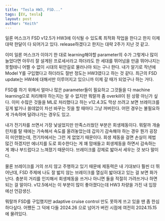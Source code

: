 ```yaml
---
title: "Tesla HW3, FSD..."
tags: [EV, tesla]
layout: post
author: "Keith"
---
```


일론 머스크가 FSD v12.5가 HW3에 이식될 수 있도록 최적화 작업을 한다고 한지 이제 대략 한달이 다 되어가고 있다. release하겠다고 한지는 대략 2주가 지난 것 같고.

이미 일론 머스크가 이야기 한 대로 learning해야할 parameter의 수가 그렇게나 많이 늘었다면 아무리 잘 설계된 프로세서라고 하더라도 한 세대를 뛰어넘을 만큼 뛰어나지는 못할테니 어쩔 수 없이 시대의 뒤안길로 물러나야 되는 구나 한다. 내가 알기로 작년에 Model Y를 구입했다고 하더라도 절반 정도는 HW3였다고 하는 것 같다. 최근의 FSD update는 HW4에 대해서만 이루어지고 있으니까 이제 갈 때가 되었구나 하는 거다.

FSD를 하기 위해서 얼마나 많은 parameter들이 필요하고 그것들을 다 machine learning으로 처리해야 하는지는 알 수 없지만 뭐랄까 좀 overkill이 된 상황 아닌가 싶다. 이미 수많은 것들을 ML로 처리했다고 하는 v12.4.3도 막상 쓰려고 보면 브레이크를 깊게 밟거나 쓸데없이 차선 바꾸는 짓을 할 때마다 그냥 꺼버린다. 어떤 경우는 불필요하게 가속하며 달려나가는 경우도 있고. 

내가 전기차를 쓰면서 가장 낯설었지만 만족스러웠던 부분은 회생제동이다. 뭐랄까 개솔린차를 탈 때에는 가속해서 속도를 올려놓았는데 갑자기 감속해야 하는 경우 뭔가 굉장히 미안했는데, 전기차에서는 그런 게 없었기 때문이다. 회생 제동을 걸면 손실이 제법 많긴 하겠지만 에너지를 도로 회수한다는 게 꽤 맘에들고 회생제동을 하면서 감속하는 게 꽤나 부드럽다고 느껴졌기 때문이다. 브레이크를 강제로 밟아서 세우는 것 보다 말이다.

물론 브레이크를 거의 쓰지 않고 주행하고 있기 때문에 제동력은 내 기대보다 훨씬 더 뛰어난데, FSD 주제에 나도 잘 밟지 않는 브레이크를 열심히 밟아대고 있는 걸 보면 화가 난다. 충분히 거리를 인지해서 회생제동을 쓰거나 아니면 둘을 적절히 가려쓰거나 하면 되는 걸 말이다. v12.5에서는 이 부분이 많이 좋아졌다는데 HW3 차량을 가진 내 입장에선 언감생신.

뭐랄까 FSD를 구입했지만 adaptive cruise control 만도 못하게 쓰고 있을 땐 좀 한심하다싶다. 어쨌든 그 덕에 다들 2024.26 으로 넘어가 버린 시점에 여전히 2024.15.15에 물려있다. 